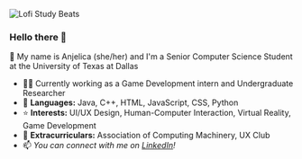 ![Lofi Study Beats](https://thumbs.gfycat.com/AccurateYawningAnchovy-max-1mb.gif)

### Hello there 👋
💬 My name is Anjelica (she/her) and I'm a Senior Computer Science Student at the University of Texas at Dallas
- 👩‍💻 Currently working as a Game Development intern and Undergraduate Researcher
- 🌻 **Languages:** Java, C++, HTML, JavaScript, CSS, Python
- ⭐ **Interests:** UI/UX Design, Human-Computer Interaction, Virtual Reality, Game Development
- 👯 **Extracurriculars:** Association of Computing Machinery, UX Club
- 📫 *You can connect with me on [LinkedIn](https://www.linkedin.com/in/anjelica-avorque/)!* 
<!--
**evanjelica/evanjelica** is a ✨ _special_ ✨ repository because its `README.md` (this file) appears on your GitHub profile.

Here are some ideas to get you started:

- 🔭 I’m currently working on ...
- 🌱 I’m currently learning ...
- 👯 I’m looking to collaborate on ...
- 🤔 I’m looking for help with ...
- 💬 Ask me about ...
- 📫 How to reach me: ...
- 😄 Pronouns: ...
- ⚡ Fun fact: ...
-->
